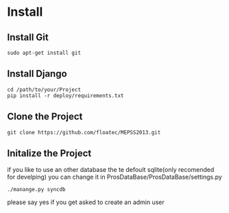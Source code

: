 Install
====================
Install Git
--------------------
	sudo apt-get install git

Install Django
--------------------
	cd /path/to/your/Project
	pip install -r deploy/requirements.txt

Clone the Project
--------------------
	git clone https://github.com/floatec/MEPSS2013.git

Initalize the Project
--------------------
if you like to use an other database the te defoult sqlite(only recomended for develping) you can change it in ProsDataBase/ProsDataBase/settings.py

	./manange.py syncdb
	
please say yes if you get asked to create an admin user

	
